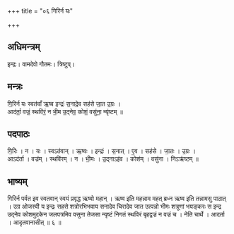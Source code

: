 +++
title = "०६ गिरिर्न यः"

+++
## अधिमन्त्रम्
इन्द्रः। वामदेवो गौतमः। त्रिष्टुप्।

## मन्त्रः
गि॒रिर्न यः स्वत॑वाँ ऋ॒ष्व इन्द्रः॑ स॒नादे॒व सह॑से जा॒त उ॒ग्रः ।  
आद॑र्ता॒ वज्रं॒ स्थवि॑रं॒ न भी॒म उ॒द्नेव॒ कोशं॒ वसु॑ना॒ न्यृ॑ष्टम् ॥

## पदपाठः
गि॒रिः । न । यः । स्वऽत॑वान् । ऋ॒ष्वः । इन्द्रः॑ । स॒नात् । ए॒व । सह॑से । जा॒तः । उ॒ग्रः ।  
आऽद॑र्ता । वज्र॑म् । स्थवि॑रम् । न । भी॒मः । उ॒द्नाऽइ॑व । कोश॑म् । वसु॑ना । निऽऋ॑ष्टम् ॥

## भाष्यम्
गिरिर्न पर्वत इव स्वतवान् स्वयं प्रवृद्ध ऋष्वो महान् । ऋष्व इति महन्नाम महत् ब्रध्न ऋष्व इति तन्नामसु पाठात् । उग्र ओजस्वी य इन्द्रः सहसे शत्रोरभिभवाय सनादेव चिरादेव जात उत्पन्नो भीमः शत्रूणां भयङ्करः स इन्द्र उद्नेव कोशमुदकेन जलपत्रमिव वसुना तेजसा न्यृष्टं निगतं स्थविरं बृहद्वज्रं न वज्रं च । नेति चार्थे । आदर्ता । आदृतवानासीत् ॥ ६ ॥